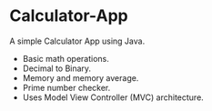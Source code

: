 # Calculator-App

A simple Calculator App using Java.
- Basic math operations.
- Decimal to Binary.
- Memory and memory average.
- Prime number checker.
- Uses Model View Controller (MVC) architecture.

